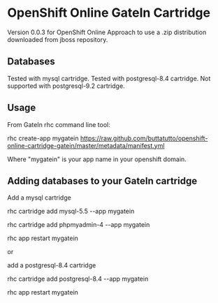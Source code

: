 OpenShift Online GateIn Cartridge
=================================

Version 0.0.3 for OpenShift Online
Approach to use a .zip distribution downloaded from jboss repository.

Databases
---------

Tested with mysql cartridge.
Tested with postgresql-8.4 cartridge.
Not supported with postgresql-9.2 cartridge.

Usage
-----

From GateIn rhc command line tool:

rhc create-app mygatein https://raw.github.com/buttatutto/openshift-online-cartridge-gatein/master/metadata/manifest.yml

Where "mygatein" is your app name in your openshift domain.

Adding databases to your GateIn cartridge
------------------------------------------

Add a mysql cartridge

rhc cartridge add mysql-5.5 --app mygatein

rhc cartridge add phpmyadmin-4 --app mygatein

rhc app restart mygatein

or 

add a postgresql-8.4 cartridge

rhc cartridge add postgresql-8.4 --app mygatein

rhc app restart mygatein
